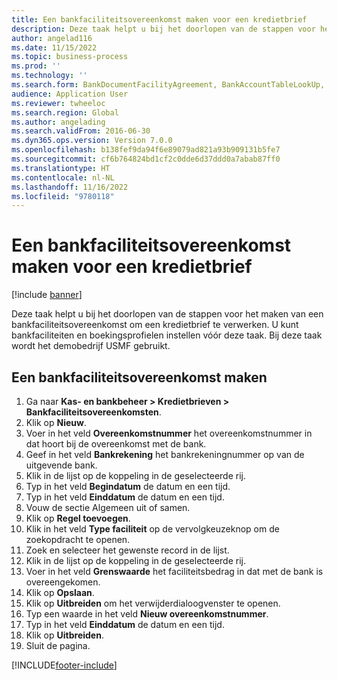 ```yaml
---
title: Een bankfaciliteitsovereenkomst maken voor een kredietbrief
description: Deze taak helpt u bij het doorlopen van de stappen voor het maken van een bankfaciliteitsovereenkomst om een kredietbrief te verwerken.
author: angelad116
ms.date: 11/15/2022
ms.topic: business-process
ms.prod: ''
ms.technology: ''
ms.search.form: BankDocumentFacilityAgreement, BankAccountTableLookUp, BankDocumentFacilityAgreementExtension, DefaultDashboard
audience: Application User
ms.reviewer: twheeloc
ms.search.region: Global
ms.author: angelading
ms.search.validFrom: 2016-06-30
ms.dyn365.ops.version: Version 7.0.0
ms.openlocfilehash: b138fef9da94f6e89079ad821a93b909131b5fe7
ms.sourcegitcommit: cf6b764824bd1cf2c0dde6d37ddd0a7abab87ff0
ms.translationtype: HT
ms.contentlocale: nl-NL
ms.lasthandoff: 11/16/2022
ms.locfileid: "9780118"
---
```

# <a name="create-a-bank-facility-agreement-for-a-letter-of-credit"></a>Een bankfaciliteitsovereenkomst maken voor een kredietbrief

[!include [banner](../../includes/banner.md)]

Deze taak helpt u bij het doorlopen van de stappen voor het maken van een bankfaciliteitsovereenkomst om een kredietbrief te verwerken. U kunt bankfaciliteiten en boekingsprofielen instellen vóór deze taak.  Bij deze taak wordt het demobedrijf USMF gebruikt.  


## <a name="create-bank-facility-agreement"></a>Een bankfaciliteitsovereenkomst maken
1. Ga naar **Kas- en bankbeheer > Kredietbrieven > Bankfaciliteitsovereenkomsten**.
2. Klik op **Nieuw**.
3. Voer in het veld **Overeenkomstnummer** het overeenkomstnummer in dat hoort bij de overeenkomst met de bank.
4. Geef in het veld **Bankrekening** het bankrekeningnummer op van de uitgevende bank.
5. Klik in de lijst op de koppeling in de geselecteerde rij.
6. Typ in het veld **Begindatum** de datum en een tijd.
7. Typ in het veld **Einddatum** de datum en een tijd.
8. Vouw de sectie Algemeen uit of samen.
9. Klik op **Regel toevoegen**.
10. Klik in het veld **Type faciliteit** op de vervolgkeuzeknop om de zoekopdracht te openen.
11. Zoek en selecteer het gewenste record in de lijst.
12. Klik in de lijst op de koppeling in de geselecteerde rij.
13. Voer in het veld **Grenswaarde** het faciliteitsbedrag in dat met de bank is overeengekomen.
14. Klik op **Opslaan**.
15. Klik op **Uitbreiden** om het verwijderdialoogvenster te openen.
16. Typ een waarde in het veld **Nieuw overeenkomstnummer**.
17. Typ in het veld **Einddatum** de datum en een tijd.
18. Klik op **Uitbreiden**.
19. Sluit de pagina.



[!INCLUDE[footer-include](../../../includes/footer-banner.md)]
